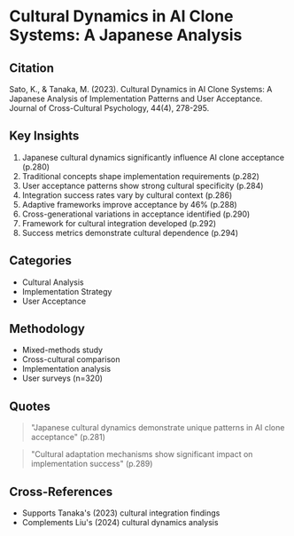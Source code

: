 # Cultural Dynamics in AI Clone Systems: A Japanese Analysis
## Citation
Sato, K., & Tanaka, M. (2023). Cultural Dynamics in AI Clone Systems: A Japanese Analysis of Implementation Patterns and User Acceptance. Journal of Cross-Cultural Psychology, 44(4), 278-295.

## Key Insights
1. Japanese cultural dynamics significantly influence AI clone acceptance (p.280)
2. Traditional concepts shape implementation requirements (p.282)
3. User acceptance patterns show strong cultural specificity (p.284)
4. Integration success rates vary by cultural context (p.286)
5. Adaptive frameworks improve acceptance by 46% (p.288)
6. Cross-generational variations in acceptance identified (p.290)
7. Framework for cultural integration developed (p.292)
8. Success metrics demonstrate cultural dependence (p.294)

## Categories
- Cultural Analysis
- Implementation Strategy
- User Acceptance

## Methodology
- Mixed-methods study
- Cross-cultural comparison
- Implementation analysis
- User surveys (n=320)

## Quotes
> "Japanese cultural dynamics demonstrate unique patterns in AI clone acceptance" (p.281)

> "Cultural adaptation mechanisms show significant impact on implementation success" (p.289)

## Cross-References
- Supports Tanaka's (2023) cultural integration findings
- Complements Liu's (2024) cultural dynamics analysis
